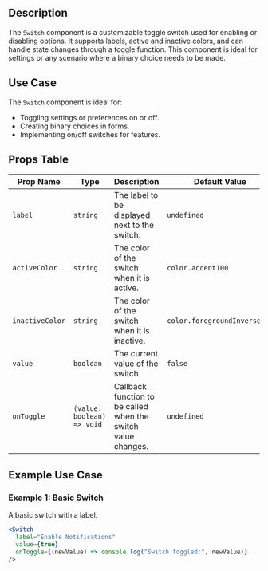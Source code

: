 ## Description
The `Switch` component is a customizable toggle switch used for enabling or disabling options. It supports labels, active and inactive colors, and can handle state changes through a toggle function. This component is ideal for settings or any scenario where a binary choice needs to be made.

## Use Case
The `Switch` component is ideal for:
- Toggling settings or preferences on or off.
- Creating binary choices in forms.
- Implementing on/off switches for features.

## Props Table

| Prop Name     | Type                                       | Description                                                        | Default Value            | Required |
|---------------|--------------------------------------------|--------------------------------------------------------------------|--------------------------|----------|
| `label`       | `string`                                   | The label to be displayed next to the switch.                      | `undefined`              | No       |
| `activeColor` | `string`                                   | The color of the switch when it is active.                         | `color.accent100`        | No       |
| `inactiveColor`| `string`                                  | The color of the switch when it is inactive.                       | `color.foregroundInverse300` | No       |
| `value`       | `boolean`                                  | The current value of the switch.                                   | `false`                  | Yes      |
| `onToggle`    | `(value: boolean) => void`                 | Callback function to be called when the switch value changes.      | `undefined`              | No       |

## Example Use Case

### Example 1: Basic Switch
A basic switch with a label.
```jsx
<Switch
  label="Enable Notifications"
  value={true}
  onToggle={(newValue) => console.log("Switch toggled:", newValue)}
/>
